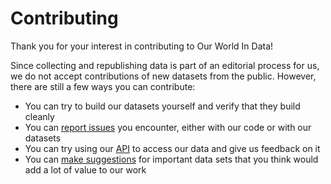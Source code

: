 # Contributing

Thank you for your interest in contributing to Our World In Data!

Since collecting and republishing data is part of an editorial process for us, we do not accept contributions of new datasets from the public. However, there are still a few ways you can contribute:

- You can try to build our datasets yourself and verify that they build cleanly
- You can [report issues](https://github.com/owid/etl/issues) you encounter, either with our code or with our datasets
- You can try using our [API](api/index.md) to access our data and give us feedback on it
- You can [make suggestions](https://github.com/owid/etl/discussions) for important data sets that you think would add a lot of value to our work